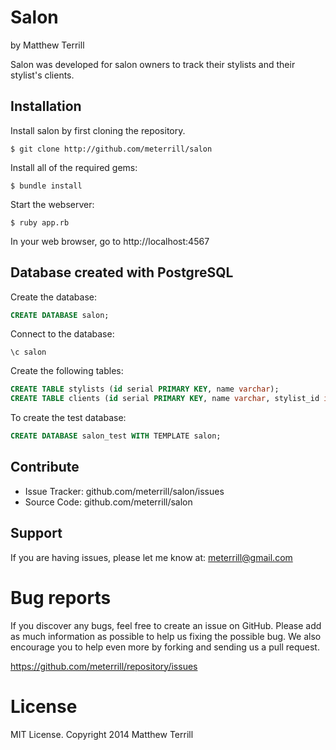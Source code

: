Salon
========

by Matthew Terrill

Salon was developed for salon owners to track their stylists and their stylist's clients.

Installation
------------

Install salon by first cloning the repository.  
```
$ git clone http://github.com/meterrill/salon
```

Install all of the required gems:
```
$ bundle install
```

Start the webserver:
```
$ ruby app.rb
```

In your web browser, go to http://localhost:4567

Database created with PostgreSQL
--------------------------------

Create the database:

``` sql
CREATE DATABASE salon;
```

Connect to the database:

```
\c salon
```

Create the following tables:

``` sql
CREATE TABLE stylists (id serial PRIMARY KEY, name varchar);
CREATE TABLE clients (id serial PRIMARY KEY, name varchar, stylist_id int);
```
To create the test database:

``` sql
CREATE DATABASE salon_test WITH TEMPLATE salon;
```

Contribute
----------

- Issue Tracker: github.com/meterrill/salon/issues
- Source Code: github.com/meterrill/salon

Support
-------

If you are having issues, please let me know at: meterrill@gmail.com

Bug reports
===========

If you discover any bugs, feel free to create an issue on GitHub. Please add as much information as possible to help us fixing the possible bug. We also encourage you to help even more by forking and sending us a pull request.

https://github.com/meterrill/repository/issues

License
=======

MIT License. Copyright 2014 Matthew Terrill
